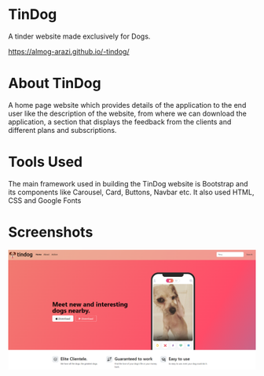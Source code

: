 # TinDog
A tinder website made exclusively for Dogs.

https://almog-arazi.github.io/-tindog/

# About TinDog
A home page website which provides details of the application to the end user like the description of the website, from where we can download the application, a section that displays the feedback from the clients and different plans and subscriptions.

# Tools Used
The main framework used in building the TinDog website is Bootstrap and its components like Carousel, Card, Buttons, Navbar etc. It also used HTML, CSS and Google Fonts 

# Screenshots
![](images/Screenshot.png)

